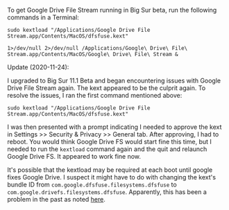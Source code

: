 To get Google Drive File Stream running in Big Sur beta, run the following commands in a Terminal:

```
sudo kextload "/Applications/Google Drive File Stream.app/Contents/MacOS/dfsfuse.kext"

1>/dev/null 2>/dev/null /Applications/Google\ Drive\ File\ Stream.app/Contents/MacOS/Google\ Drive\ File\ Stream &
```

Update (2020-11-24):

I upgraded to Big Sur 11.1 Beta and began encountering issues with Google Drive File Stream again. The kext appeared to be the culprit again. To resolve the issues, I ran the first command mentioned above:
```
sudo kextload "/Applications/Google Drive File Stream.app/Contents/MacOS/dfsfuse.kext"
```
I was then presented with a prompt indicating I needed to approve the kext in Settings >> Security & Privacy >> General tab. After approving, I had to reboot. You would think Google Drive FS would start fine this time, but I needed to run the `kextload` command again and the quit and relaunch Google Drive FS. It appeared to work fine now.

It's possible that the kextload may be required at each boot until google fixes Google Drive. I suspect it might have to do with changing the kext's bundle ID from `com.google.dfsfuse.filesystems.dfsfuse` to `com.google.drivefs.filesystems.dfsfuse`. Apparently, this has been a problem in the past as noted [here](https://discussions.apple.com/thread/250254816?answerId=250729920022#250729920022). 
